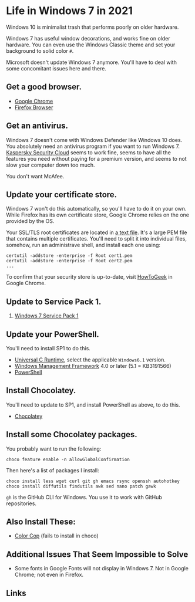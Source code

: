# Life in Windows 7 in 2021

Windows 10 is minimalist trash that performs poorly on older hardware.

Windows 7 has useful window decorations, and works fine on older
hardware.  You can even use the Windows Classic theme and set your
background to solid color `#`.

Microsoft doesn't update Windows 7 anymore.  You'll have to deal with
some concomitant issues here and there.

## Get a good browser.

-  [Google Chrome][chrome]
-  [Firefox Browser][firefox]

## Get an antivirus.

Windows 7 doesn't come with Windows Defender like Windows 10 does.
You absolutely need an antivirus program if you want to run Windows 7.
[Kaspersky Security Cloud][kaspersky] seems to work fine, seems to
have all the features you need without paying for a premium version,
and seems to not slow your computer down too much.

You don't want McAfee.

## Update your certificate store.

Windows 7 won't do this automatically, so you'll have to do it on your
own.  While Firefox has its own certificate store, Google Chrome relies
on the one provided by the OS.

Your SSL/TLS root certificates are located in [a text file][roots].
It's a large PEM file that contains multiple certificates.  You'll
need to split it into individual files, somehow, run an administrave
shell, and install each one using:

```
certutil -addstore -enterprise -f Root cert1.pem
certutil -addstore -enterprise -f Root cert2.pem
...
```

To confirm that your security store is up-to-date, visit
[HowToGeek][howtogeek] in Google Chrome.

## Update to Service Pack 1.

1.  [Windows 7 Service Pack 1][sp1]

## Update your PowerShell.

You'll need to install SP1 to do this.

-   [Universal C Runtime][ucrun], select the applicable `Windows6.1` version.
-   [Windows Management Framework][wmf] 4.0 or later (5.1 = KB3191566)
-   [PowerShell][ps]

## Install Chocolatey.

You'll need to update to SP1, and install PowerShell as above, to do this.

-   [Chocolatey][choco]

## Install some Chocolatey packages.

You probably want to run the following:

```
choco feature enable -n allowGlobalConfirmation
```

Then here's a list of packages I install:

```
choco install less wget curl git gh emacs rsync openssh autohotkey
choco install diffutils findutils awk sed nano patch gawk
```

`gh` is the GitHub CLI for Windows.  You use it to work with GitHub
repositories.

## Also Install These:

-   [Color Cop][colorcop] (fails to install in choco)

## Additional Issues That Seem Impossible to Solve

-   Some fonts in Google Fonts will not display in Windows 7.
    Not in Google Chrome; not even in Firefox.

## Links

[ccadb]: https://www.ccadb.org/
[roots]: https://ccadb-public.secure.force.com/mozilla/IncludedRootsPEMTxt?TrustBitsInclude=Websites
[colorcop]: http://colorcop.net/
[chrome]: https://www.google.com/chrome/
[firefox]: https://www.mozilla.org/en-US/firefox/new/
[kaspersky]: https://usa.kaspersky.com/security-cloud
[howtogeek]: https://www.howtogeek.com/
[ucrun]: https://aka.ms/pscore6-prereq
[ps]: https://aka.ms/powershell-release?tag=stable
[sp1]: https://www.catalog.update.microsoft.com/Search.aspx?q=KB976932
[wmf]: https://www.microsoft.com/en-us/download/details.aspx?id=54616
[ps]: https://docs.microsoft.com/en-us/powershell/scripting/install/installing-powershell-core-on-windows?view=powershell-7.1
[choco]: https://chocolatey.org/

